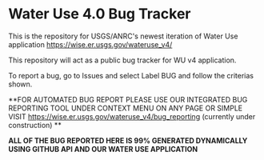 # Water Use 4.0 Bug Tracker 
This is the repository for USGS/ANRC's newest iteration of Water Use application https://wise.er.usgs.gov/wateruse_v4/ 

This repository will act as a public bug tracker for WU v4 application.

To report a bug,  go to Issues and select Label BUG and follow the criterias shown.

**FOR AUTOMATED BUG REPORT PLEASE USE OUR INTEGRATED BUG REPORTING TOOL UNDER CONTEXT MENU ON ANY PAGE OR SIMPLE VISIT https://wise.er.usgs.gov/wateruse_v4/bug_reporting (currently under construction) ** 


**ALL OF THE BUG REPORTED HERE IS 99% GENERATED DYNAMICALLY USING GITHUB API AND OUR WATER USE APPLICATION** 

